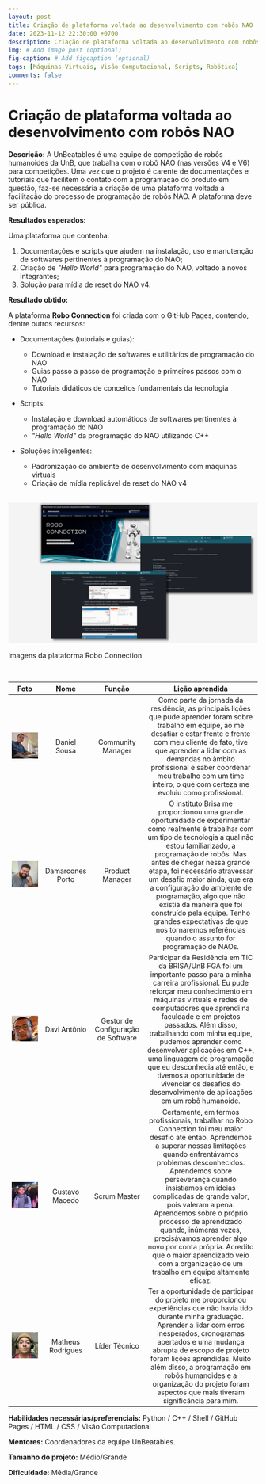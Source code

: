 ```yaml
---
layout: post
title: Criação de plataforma voltada ao desenvolvimento com robôs NAO
date: 2023-11-12 22:30:00 +0700
description: Criação de plataforma voltada ao desenvolvimento com robôs NAO
img: # Add image post (optional)
fig-caption: # Add figcaption (optional)
tags: [Máquinas Virtuais, Visão Computacional, Scripts, Robótica]
comments: false
---
```


# Criação de plataforma voltada ao desenvolvimento com robôs NAO

**Descrição:** A UnBeatables é uma equipe de competição de robôs humanoides da UnB, que trabalha com o robô NAO (nas versões V4 e V6) para competições. Uma vez que o projeto é carente de documentações e tutoriais que facilitem o contato com a programação do produto em questão, faz-se necessária a criação de uma plataforma voltada à facilitação do processo de programação de robôs NAO. A plataforma deve ser pública.

**Resultados esperados:** 

Uma plataforma que contenha:

1. Documentações e scripts que ajudem na instalação, uso e manutenção de softwares pertinentes à programação do NAO;
2. Criação de _"Hello World"_ para programação do NAO, voltado a novos integrantes;
3. Solução para mídia de reset do NAO v4.

**Resultado obtido:**

A plataforma **Robo Connection** foi criada com o GitHub Pages, contendo, dentre outros recursos:

- Documentações (tutoriais e guias):
    - Download e instalação de softwares e utilitários de programação do NAO
    - Guias passo a passo de programação e primeiros passos com o NAO
    - Tutoriais didáticos de conceitos fundamentais da tecnologia

- Scripts:
    - Instalação e download automáticos de softwares pertinentes à programação do NAO
    - _"Hello World"_ da programação do NAO utilizando C++

- Soluções inteligentes:
    - Padronização do ambiente de desenvolvimento com máquinas virtuais
    - Criação de mídia replicável de reset do NAO v4

</br>

<img src="../assets/img/Robotica/ROBO_Connection.jpg">
<p align:"center">Imagens da plataforma Robo Connection</p>

</br>

<center> 
 
| <center>Foto | <center>Nome | <center>Função | <center>Lição aprendida | 
|-------|-------|--------|--------| 
| <img src="../assets/img/Robotica/daniel.jpeg"> | <center> Daniel Sousa | <center> Community Manager | <center> Como parte da jornada da residência, as principais lições que pude aprender foram sobre trabalho em equipe, ao me desafiar e estar frente e frente com meu cliente de fato, tive que aprender a lidar com as demandas no âmbito profissional e saber coordenar meu trabalho com um time inteiro, o que com certeza me evoluiu como profissional. | 
| <img src="../assets/img/Robotica/damarcones.jpg"> | <center> Damarcones Porto | <center> Product Manager | <center> O instituto Brisa me proporcionou uma grande oportunidade de experimentar como realmente é trabalhar com um tipo de tecnologia a qual não estou familiarizado, a programação de robôs. Mas antes de chegar nessa grande etapa, foi necessário atravessar um desafio maior ainda, que era a configuração do ambiente de programação, algo que não existia da maneira que foi construído pela equipe. Tenho grandes expectativas de que nos tornaremos referências quando o assunto for programação de NAOs. | 
| <img src="../assets/img/Robotica/Davi.png"> |<center> Davi Antônio | <center> Gestor de Configuração de Software | <center> Participar da Residência em TIC da BRISA/UnB FGA foi um importante passo para a minha carreira profissional. Eu pude reforçar meu conhecimento em máquinas virtuais e redes de computadores que aprendi na faculdade e em projetos passados. Além disso, trabalhando com minha equipe, pudemos aprender como desenvolver aplicações em C++, uma linguagem de programação que eu desconhecia até então, e tivemos a oportunidade de vivenciar os desafios do desenvolvimento de aplicações em um robô humanoide. | 
| <img src="../assets/img/Robotica/Gustavo.jpeg"> | <center> Gustavo Macedo | <center> Scrum Master | <center> Certamente, em termos profissionais, trabalhar no Robo Connection foi meu maior desafio até então. Aprendemos a superar nossas limitações quando enfrentávamos problemas desconhecidos. Aprendemos sobre perseverança quando insistíamos em ideias complicadas de grande valor, pois valeram a pena. Aprendemos sobre o próprio processo de aprendizado quando, inúmeras vezes, precisávamos aprender algo novo por conta própria. Acredito que o maior aprendizado veio com a organização de um trabalho em equipe altamente eficaz. | 
| <img src="../assets/img/Robotica/matheus.jpeg"> | <center> Matheus Rodrigues | <center> Líder Técnico | <center> Ter a oportunidade de participar do projeto me proporcionou experiências que não havia tido durante minha graduação. Aprender a lidar com erros inesperados, cronogramas apertados e uma mudança abrupta de escopo de projeto foram lições aprendidas. Muito além disso, a programação em robôs humanoides e a organização do projeto foram aspectos que mais tiveram significância para mim. |
 
</center>

**Habilidades necessárias/preferenciais:** Python / C++ / Shell / GitHub Pages / HTML / CSS / Visão Computacional

**Mentores:** Coordenadores da equipe UnBeatables.

**Tamanho do projeto:** Médio/Grande

**Dificuldade:** Média/Grande
